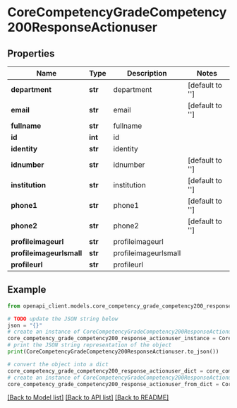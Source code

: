 # CoreCompetencyGradeCompetency200ResponseActionuser


## Properties

Name | Type | Description | Notes
------------ | ------------- | ------------- | -------------
**department** | **str** | department | [default to '']
**email** | **str** | email | [default to '']
**fullname** | **str** | fullname | 
**id** | **int** | id | 
**identity** | **str** | identity | 
**idnumber** | **str** | idnumber | [default to '']
**institution** | **str** | institution | [default to '']
**phone1** | **str** | phone1 | [default to '']
**phone2** | **str** | phone2 | [default to '']
**profileimageurl** | **str** | profileimageurl | 
**profileimageurlsmall** | **str** | profileimageurlsmall | 
**profileurl** | **str** | profileurl | 

## Example

```python
from openapi_client.models.core_competency_grade_competency200_response_actionuser import CoreCompetencyGradeCompetency200ResponseActionuser

# TODO update the JSON string below
json = "{}"
# create an instance of CoreCompetencyGradeCompetency200ResponseActionuser from a JSON string
core_competency_grade_competency200_response_actionuser_instance = CoreCompetencyGradeCompetency200ResponseActionuser.from_json(json)
# print the JSON string representation of the object
print(CoreCompetencyGradeCompetency200ResponseActionuser.to_json())

# convert the object into a dict
core_competency_grade_competency200_response_actionuser_dict = core_competency_grade_competency200_response_actionuser_instance.to_dict()
# create an instance of CoreCompetencyGradeCompetency200ResponseActionuser from a dict
core_competency_grade_competency200_response_actionuser_from_dict = CoreCompetencyGradeCompetency200ResponseActionuser.from_dict(core_competency_grade_competency200_response_actionuser_dict)
```
[[Back to Model list]](../README.md#documentation-for-models) [[Back to API list]](../README.md#documentation-for-api-endpoints) [[Back to README]](../README.md)


